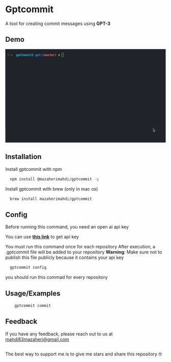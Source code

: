 
# Gptcommit

A tool for creating commit messages using **GPT-3**



## Demo
![demo](https://github.com/mazaheriMahdi/gptcommit/blob/master/demo/demo.gif)
## Installation

Install gptcommit with npm

```bash
  npm install @mazaherimahdi/gptcommit -g
```
    
Install gptcommit with brew (only in mac os)

```bash
  brew install mazaherimahdi/gptcommit
```

## Config

Before running this command, you need an open ai api key

You can use **[this link](https://platform.openai.com/account/api-keys)** to get api key

You must run this command once for each repository
After execution, a .gptcommit file will be added to your repository
**Warning**: Make sure not to publish this file publicly because it contains your api key

```bash
  gptcommit config
```
you should run this commad for every repository


## Usage/Examples

```bash
    gptcommit commit
```


## Feedback

If you have any feedback, please reach out to us at mahdi83mazaheri@gmail.com
## 
The best way to support me is to give me stars and share this repository 🤓